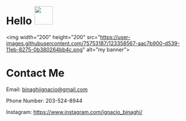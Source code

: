 # Hello <img src="https://raw.githubusercontent.com/MartinHeinz/MartinHeinz/master/wave.gif" height="50vh">

<p align=”center”>

<img width=”200" height=”200" src=”https://user-images.githubusercontent.com/75753187/123358567-aac7b900-d539-11eb-8275-0b380264bb4c.png" alt=”my banner”>


# Contact Me
Email: binaghiignacio@gmail.com

Phone Number: 203-524-8944

Instagram: https://www.instagram.com/ignacio_binaghi/

